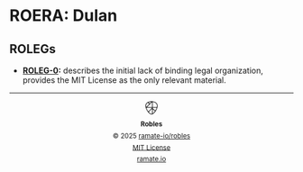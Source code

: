 # ROERA: Dulan

## ROLEGs
- **[ROLEG-0](/roleg/roera-000-000-000-dulan/roleg-000-000-000/README.md):** describes the initial lack of binding legal organization, provides the MIT License as the only relevant material.

<!--ROBLES FOOTER: DO NOT REMOVE THIS LINE-->
---

<div align="center">
  <picture>
    <source srcset="/assets/robles-inverted-transparent.png" media="(prefers-color-scheme: dark)">
    <img height="24" src="/assets/robles-transparent.png" alt="Robles"/>
  </picture>
  <br/>
  <sub>
    <b>Robles</b>
    <br/>
    &copy; 2025 <a href="https://github.com/ramate-io/robles">ramate-io/robles</a>
    <br/>
    <a href="https://github.com/ramate-io/robles/blob/main/LICENSE">MIT License</a>
    <br/>
    <a href="https://www.ramate.io">ramate.io</a>
  </sub>
</div>
